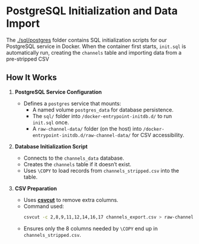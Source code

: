 # PostgreSQL Initialization and Data Import

The [./sql/postgres](./sql/postgres) folder contains SQL initialization scripts for our PostgreSQL service in Docker. When the container first starts, `init.sql` is automatically run, creating the `channels` table and importing data from a pre-stripped CSV 


## How It Works

1. **PostgreSQL Service Configuration**  
   - Defines a `postgres` service that mounts:
     - A named volume `postgres_data` for database persistence.
     - The `sql/` folder into `/docker-entrypoint-initdb.d/` to run `init.sql` once.
     - A `raw-channel-data/` folder (on the host) into `/docker-entrypoint-initdb.d/raw-channel-data/` for CSV accessibility.

2. **Database Initialization Script**  
   - Connects to the `channels_data` database.
   - Creates the `channels` table if it doesn’t exist.
   - Uses `\COPY` to load records from `channels_stripped.csv` into the table.

3. **CSV Preparation**  
   - Uses [**csvcut**](https://csvkit.readthedocs.io/en/latest/scripts/csvcut.html) to remove extra columns.
   - Command used:
     ```bash
     csvcut -c 2,8,9,11,12,14,16,17 channels_export.csv > raw-channel-data/channels_stripped.csv
     ```
   - Ensures only the 8 columns needed by `\COPY` end up in `channels_stripped.csv`.

